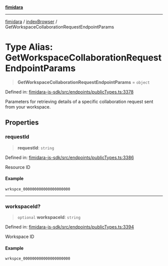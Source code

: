 [**fimidara**](../../README.md)

***

[fimidara](../../modules.md) / [indexBrowser](../README.md) / GetWorkspaceCollaborationRequestEndpointParams

# Type Alias: GetWorkspaceCollaborationRequestEndpointParams

> **GetWorkspaceCollaborationRequestEndpointParams** = `object`

Defined in: [fimidara-js-sdk/src/endpoints/publicTypes.ts:3378](https://github.com/softkave/fimidara/blob/feac071900ab8644442d355e5cb5db9df2f34600/fimidara-js-sdk/src/endpoints/publicTypes.ts#L3378)

Parameters for retrieving details of a specific collaboration request sent from your workspace.

## Properties

### requestId

> **requestId**: `string`

Defined in: [fimidara-js-sdk/src/endpoints/publicTypes.ts:3386](https://github.com/softkave/fimidara/blob/feac071900ab8644442d355e5cb5db9df2f34600/fimidara-js-sdk/src/endpoints/publicTypes.ts#L3386)

Resource ID

#### Example

```
wrkspce_000000000000000000000
```

***

### workspaceId?

> `optional` **workspaceId**: `string`

Defined in: [fimidara-js-sdk/src/endpoints/publicTypes.ts:3394](https://github.com/softkave/fimidara/blob/feac071900ab8644442d355e5cb5db9df2f34600/fimidara-js-sdk/src/endpoints/publicTypes.ts#L3394)

Workspace ID

#### Example

```
wrkspce_000000000000000000000
```

